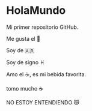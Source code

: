 # HolaMundo

Mi primer repositorio GitHub.

Me gusta el :chocolate_bar:

Soy de :argentina:

Soy de signo :pisces:

Amo el :coffee:, es mi bebida favorita.

tomo mucho ☕ 

NO ESTOY ENTENDIENDO 😿
